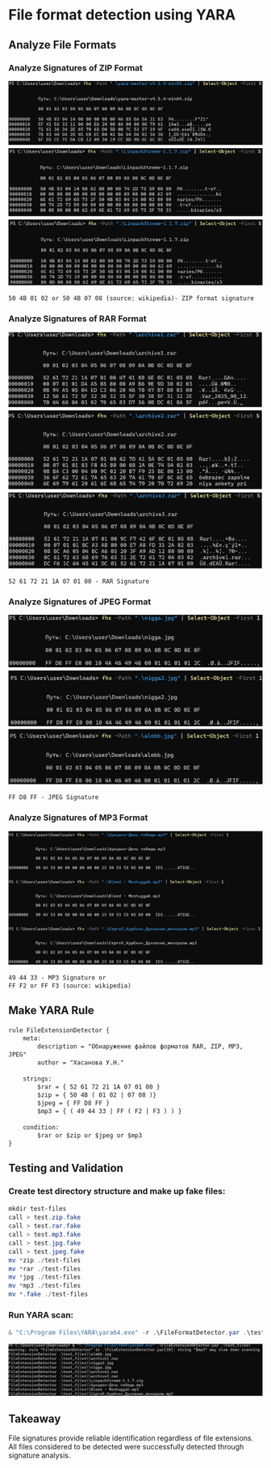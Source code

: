 # File format detection using YARA

## Analyze File Formats

### Analyze Signatures of ZIP Format
![ZIP signatures](/images/1.jpg)

```hex
50 4B 01 02 or 50 4B 07 08 (source: wikipedia)- ZIP format signature
```

### Analyze Signatures of RAR Format
![RAR signatures](/images/2.jpg)
```hex
52 61 72 21 1A 07 01 00 - RAR Signature
```

### Analyze Signatures of JPEG Format
![JPEG signatures](/images/3.jpg)
```hex
FF D8 FF - JPEG Signature
```

### Analyze Signatures of MP3 Format
![MP3 signatures](/images/4.jpg)
```hex
49 44 33 - MP3 Signature or
FF F2 or FF F3 (source: wikipedia)
```

## Make YARA Rule

```yara
rule FileExtensionDetector {
	meta: 
		description = "Обнаружение файлов форматов RAR, ZIP, MP3, JPEG"
		author = "Хасанова У.Н."
		
	strings: 
		$rar = { 52 61 72 21 1A 07 01 00 }
		$zip = { 50 4B ( 01 02 | 07 08 )}
		$jpeg = { FF D8 FF }
		$mp3 = { ( 49 44 33 | FF ( F2 | F3 ) ) }
	
	condition: 
		$rar or $zip or $jpeg or $mp3  
}
```

## Testing and Validation

### Create test directory structure and make up fake files:
```powershell
mkdir test-files
call > test.zip.fake
call > test.rar.fake
call > test.mp3.fake
call > test.jpg.fake
call > test.jpeg.fake
mv *zip ./test-files
mv *rar ./test-files
mv *jpg ./test-files
mv *mp3 ./test-files
mv *.fake ./test-files
```

### Run YARA scan:
```powershell
& "C:\Program Files\YARA\yara64.exe" -r .\FileFormatDetector.yar .\test_files\
```

![run YARA](/images/5.jpg)

## Takeaway

File signatures provide reliable identification regardless of file extensions. All files considered to be detected were successfully detected through signature analysis.
